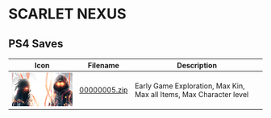 # SCARLET NEXUS

## PS4 Saves

| Icon | Filename | Description |
|------|----------|-------------|
| ![SCARLET NEXUS](icon0.png) | [00000005.zip](00000005.zip) | Early Game Exploration, Max Kin, Max all Items, Max Character level |
